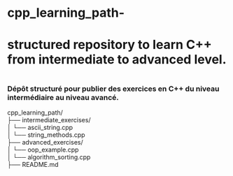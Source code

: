 # cpp_learning_path-
<h1> structured repository to learn C++ from intermediate to advanced level.<h1>
<h3>Dépôt structuré pour publier des exercices en C++ du niveau intermédiaire au niveau avancé.</h3>

cpp_learning_path/ <br>
├── intermediate_exercises/<br>
│   └── ascii_string.cpp<br>
│   └── string_methods.cpp<br>
├── advanced_exercises/<br>
│   └── oop_example.cpp<br>
│   └── algorithm_sorting.cpp<br>
├── README.md<br>

